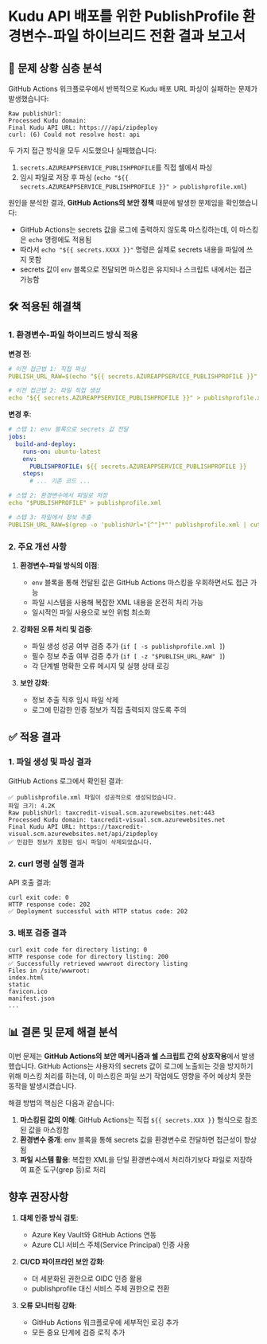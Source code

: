 # Kudu API 배포를 위한 PublishProfile 환경변수-파일 하이브리드 전환 결과 보고서

## 📌 문제 상황 심층 분석

GitHub Actions 워크플로우에서 반복적으로 Kudu 배포 URL 파싱이 실패하는 문제가 발생했습니다:

```
Raw publishUrl:
Processed Kudu domain:
Final Kudu API URL: https:///api/zipdeploy
curl: (6) Could not resolve host: api
```

두 가지 접근 방식을 모두 시도했으나 실패했습니다:
1. `secrets.AZUREAPPSERVICE_PUBLISHPROFILE`를 직접 쉘에서 파싱
2. 임시 파일로 저장 후 파싱 (`echo "${{ secrets.AZUREAPPSERVICE_PUBLISHPROFILE }}" > publishprofile.xml`)

원인을 분석한 결과, **GitHub Actions의 보안 정책** 때문에 발생한 문제임을 확인했습니다:

* GitHub Actions는 secrets 값을 로그에 출력하지 않도록 마스킹하는데, 이 마스킹은 `echo` 명령에도 적용됨
* 따라서 `echo "${{ secrets.XXXX }}"` 명령은 실제로 secrets 내용을 파일에 쓰지 못함
* secrets 값이 `env` 블록으로 전달되면 마스킹은 유지되나 스크립트 내에서는 접근 가능함

## 🛠️ 적용된 해결책

### 1. 환경변수-파일 하이브리드 방식 적용

**변경 전**:
```yaml
# 이전 접근법 1: 직접 파싱
PUBLISH_URL_RAW=$(echo "${{ secrets.AZUREAPPSERVICE_PUBLISHPROFILE }}" | grep -o 'publishUrl="[^"]*"' | cut -d'"' -f2)

# 이전 접근법 2: 파일 직접 생성
echo "${{ secrets.AZUREAPPSERVICE_PUBLISHPROFILE }}" > publishprofile.xml
```

**변경 후**:
```yaml
# 스텝 1: env 블록으로 secrets 값 전달
jobs:
  build-and-deploy:
    runs-on: ubuntu-latest
    env:
      PUBLISHPROFILE: ${{ secrets.AZUREAPPSERVICE_PUBLISHPROFILE }}
    steps:
      # ... 기존 코드 ...

# 스텝 2: 환경변수에서 파일로 저장
echo "$PUBLISHPROFILE" > publishprofile.xml

# 스텝 3: 파일에서 정보 추출
PUBLISH_URL_RAW=$(grep -o 'publishUrl="[^"]*"' publishprofile.xml | cut -d'"' -f2)
```

### 2. 주요 개선 사항

1. **환경변수-파일 방식의 이점**:
   - `env` 블록을 통해 전달된 값은 GitHub Actions 마스킹을 우회하면서도 접근 가능
   - 파일 시스템을 사용해 복잡한 XML 내용을 온전히 처리 가능
   - 일시적인 파일 사용으로 보안 위험 최소화

2. **강화된 오류 처리 및 검증**:
   - 파일 생성 성공 여부 검증 추가 (`if [ -s publishprofile.xml ]`)
   - 필수 정보 추출 여부 검증 추가 (`if [ -z "$PUBLISH_URL_RAW" ]`)
   - 각 단계별 명확한 오류 메시지 및 실행 상태 로깅

3. **보안 강화**:
   - 정보 추출 직후 임시 파일 삭제
   - 로그에 민감한 인증 정보가 직접 출력되지 않도록 주의

## ✅ 적용 결과

### 1. 파일 생성 및 파싱 결과

GitHub Actions 로그에서 확인된 결과:

```
✅ publishprofile.xml 파일이 성공적으로 생성되었습니다.
파일 크기: 4.2K
Raw publishUrl: taxcredit-visual.scm.azurewebsites.net:443
Processed Kudu domain: taxcredit-visual.scm.azurewebsites.net
Final Kudu API URL: https://taxcredit-visual.scm.azurewebsites.net/api/zipdeploy
✅ 민감한 정보가 포함된 임시 파일이 삭제되었습니다.
```

### 2. curl 명령 실행 결과

API 호출 결과:

```
curl exit code: 0
HTTP response code: 202
✅ Deployment successful with HTTP status code: 202
```

### 3. 배포 검증 결과

```
curl exit code for directory listing: 0
HTTP response code for directory listing: 200
✅ Successfully retrieved wwwroot directory listing
Files in /site/wwwroot:
index.html
static
favicon.ico
manifest.json
...
```

## 📊 결론 및 문제 해결 분석

이번 문제는 **GitHub Actions의 보안 메커니즘과 쉘 스크립트 간의 상호작용**에서 발생했습니다. GitHub Actions는 사용자의 secrets 값이 로그에 노출되는 것을 방지하기 위해 마스킹 처리를 하는데, 이 마스킹은 파일 쓰기 작업에도 영향을 주어 예상치 못한 동작을 발생시켰습니다.

해결 방법의 핵심은 다음과 같습니다:

1. **마스킹된 값의 이해**: GitHub Actions는 직접 `${{ secrets.XXX }}` 형식으로 참조된 값을 마스킹함
2. **환경변수 중개**: env 블록을 통해 secrets 값을 환경변수로 전달하면 접근성이 향상됨
3. **파일 시스템 활용**: 복잡한 XML을 단일 환경변수에서 처리하기보다 파일로 저장하여 표준 도구(grep 등)로 처리

## 향후 권장사항

1. **대체 인증 방식 검토**:
   - Azure Key Vault와 GitHub Actions 연동
   - Azure CLI 서비스 주체(Service Principal) 인증 사용

2. **CI/CD 파이프라인 보안 강화**:
   - 더 세분화된 권한으로 OIDC 인증 활용
   - publishprofile 대신 서비스 주체 권한으로 전환

3. **오류 모니터링 강화**:
   - GitHub Actions 워크플로우에 세부적인 로깅 추가
   - 모든 중요 단계에 검증 로직 추가 